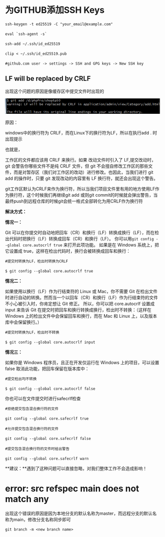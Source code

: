 

# 为GITHUB添加SSH Keys

```shell
ssh-keygen -t ed25519 -C "your_email@example.com"

eval `ssh-agent -s`

ssh-add ~/.ssh/id_ed25519

clip < ~/.ssh/id_ed25519.pub

#github.com user -> settings -> SSH and GPG keys -> New SSH key
```



## LF will be replaced by CRLF

出现这个问题的原因是像缓存区中提交文件时出现的

![img](git.assets/20190901150758611.png)

原因：

windows中的换行符为 CRLF，而在Linux下的换行符为LF，所以在执行add . 时出现提示

也就是，

工作区的文件都应该用 CRLF 来换行。如果 改动文件时引入了 LF,提交改动时，git 会警告你哪些文件不是纯 CRLF 文件，但 git 不会擅自修改工作区的那些文件，而是对暂存区（我们对工作区的改动）进行修改。也因此，当我们进行 git add 的操作时，只要 git 发现改动的内容里有 LF 换行符，就还会出现这个警告。


git工作区默认为CRLF来作为换行符，所以当我们项目文件里有用的地方使用LF作为换行符，这个时候我们再继续git add 或则git commit的时候就会弹出警告，当最终push到远程仓库的时候git会统一格式全部转化为用CRLF作为换行符 



**解决方式：** 

**情况一：**

Git 可以在你提交时自动地把回车（CR）和换行（LF）转换成换行（LF），而在检出代码时把换行（LF）转换成回车（CR）和换行（LF）。 你可以用`git config --global core.autocrlf true` 来打开此项功能。 如果是在 Windows 系统上，把它设置成 true，这样在检出代码时，换行会被转换成回车和换行：

```
#提交时转换为LF，检出时转换为CRLF

$ git config --global core.autocrlf true
```

**情况二：**

如果使用以换行（LF）作为行结束符的 Linux 或 Mac，你不需要 Git 在检出文件时进行自动的转换。然而当一个以回车（CR）和换行（LF）作为行结束符的文件不小心被引入时，你肯定想让 Git 修正。 所以，你可以把 core.autocrlf 设置成 input 来告诉 Git 在提交时把回车和换行转换成换行，检出时不转换：（这样在 Windows 上的检出文件中会保留回车和换行，而在 Mac 和 Linux 上，以及版本库中会保留换行。）

```
#提交时转换为LF，检出时不转换

$ git config --global core.autocrlf input
```

**情况三：**

如果你是 Windows 程序员，且正在开发仅运行在 Windows 上的项目，可以设置 false 取消此功能，把回车保留在版本库中：

```
#提交检出均不转换

$ git config --global core.autocrlf false
```

你也可以在文件提交时进行safecrlf检查

```
#拒绝提交包含混合换行符的文件

git config --global core.safecrlf true   

#允许提交包含混合换行符的文件

git config --global core.safecrlf false   

#提交包含混合换行符的文件时给出警告

git config --global core.safecrlf warn
```

**建议：**遇到了这种问题可以直接忽略，对我们整体工作不会造成影响！



# error: src refspec main does not match any

出现这个错误的原因是因为本地分支的默认名称为master，而远程分支的默认名称为main，修改分支名称同步即可

```
git branch -m <new branch name>
```





